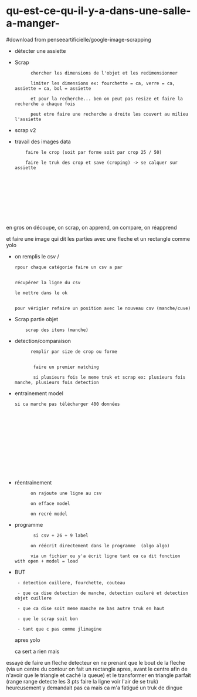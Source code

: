 # qu-est-ce-qu-il-y-a-dans-une-salle-a-manger-

#download from penseeartificielle/google-image-scrapping






       
 -   détecter une assiette
 
  - Scrap
     
              chercher les dimensions de l'objet et les redimensionner
              
              limiter les dimensions ex: fourchette = ca, verre = ca, assiette = ca, bol = assiette
              
              et pour la recherche... ben on peut pas resize et faire la recherche a chaque fois
              
              peut etre faire une recherche a droite les couvert au milieu l'assiette
              

     
  - scrap v2
   

 - travail des images data 
     
           
           
           
           
           faire le crop (soit par forme soit par crop 25 / 50)  
           
           faire le truk des crop et save (croping) -> se calquer sur assiette
           
 <br> <br> <br> <br> <br> <br> <br>
   
   
  en gros on découpe, on scrap, on apprend, on compare, on réapprend
  
  et faire une image qui dit les parties avec une fleche et un rectangle comme yolo
   
 - on remplis le csv /  
  
       
       rpour chaque catégorie faire un csv a par
       

       récupérer la ligne du csv
       
       le mettre dans le ok
 
       
       pour vérigier refaire un position avec le nouveau csv (manche/cuve)
 
 
 - Scrap partie objet

           scrap des items (manche)
 
  - detection/comparaison
 
              remplir par size de crop ou forme
 
            
               faire un premier matching
       
               si plusieurs fois le meme truk et scrap ex: plusieurs fois manche, plusieurs fois detection

 - entrainement model
 
       si ca marche pas télécharger 400 données



 <br> <br> <br> <br> <br> <br> <br> <br> <br> <br>


 



- réentrainement

            on rajoute une ligne au csv
            
            on efface model
            
            on recré model
            
           



- programme

             si csv + 26 + 9 label

            on réécrit directement dans le programme  (algo algo)
            
            via un fichier ou y'a écrit ligne tant ou ca dit fonction with open + model = load
 
 
 
 
 
 
 
 
 
 
 
 
 - BUT
 
        - detection cuillere, fourchette, couteau
        
        - que ca dise detection de manche, detection cuileré et detection objet cuillere

        - que ca dise soit meme manche ne bas autre truk en haut
        
        - que le scrap soit bon
        
        - tant que c pas comme jlimagine
        
        
       

     
     
     
     
     apres yolo
     
     ca sert a rien mais 
     
essayé de faire un fleche detecteur en ne prenant que le bout de la fleche (via un centre du contour on fait un rectangle apres, avant le centre afin de n'avoir que le triangle et caché la queue) et le transformer en triangle parfait (range range detecte les 3 pts faire la ligne voir l'air de se truk) heureusement y demandait pas ca mais ca m'a fatigué un truk de dingue

        
        
        
